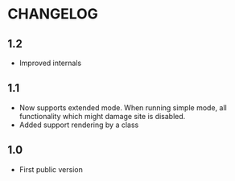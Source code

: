 CHANGELOG
=========

1.2
---

 * Improved internals

1.1
---

 * Now supports extended mode. When running simple mode, all functionality which might damage site is disabled.
 * Added support rendering by a class

1.0
---
 * First public version